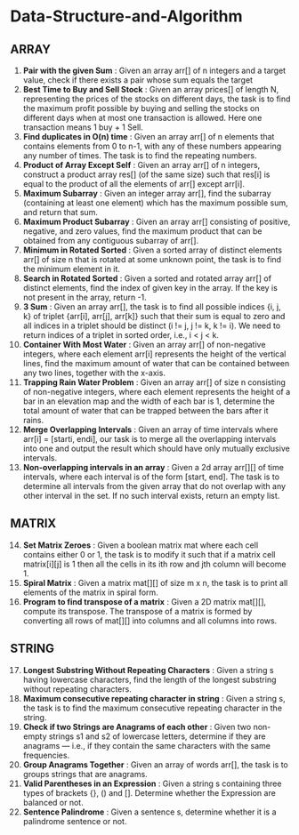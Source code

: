# Data-Structure-and-Algorithm

## ARRAY

1. **Pair with the given Sum** : Given an array arr[] of n integers and a target value, check if there exists a pair whose sum equals the target
2. **Best Time to Buy and Sell Stock** : Given an array prices[] of length N, representing the prices of the stocks on different days, the task is to find the maximum profit possible by buying and selling the stocks on different days when at most one transaction is allowed. Here one transaction means 1 buy + 1 Sell.
3. **Find duplicates in O(n) time** : Given an array arr[] of n elements that contains elements from 0 to n-1, with any of these numbers appearing any number of times. The task is to find the repeating numbers.
4. **Product of Array Except Self** : Given an array arr[] of n integers, construct a product array res[] (of the same size) such that res[i] is equal to the product of all the elements of arr[] except arr[i].
5. **Maximum Subarray** : Given an integer array arr[], find the subarray (containing at least one element) which has the maximum possible sum, and return that sum.
6. **Maximum Product Subarray** : Given an array arr[] consisting of positive, negative, and zero values, find the maximum product that can be obtained from any contiguous subarray of arr[].
7. **Minimum in Rotated Sorted** : Given a sorted array of distinct elements arr[] of size n that is rotated at some unknown point, the task is to find the minimum element in it.
8. **Search in Rotated Sorted** : Given a sorted and rotated array arr[] of distinct elements, find the index of given key in the array. If the key is not present in the array, return -1.
9. **3 Sum** : Given an array arr[], the task is to find all possible indices {i, j, k} of triplet {arr[i], arr[j], arr[k]} such that their sum is equal to zero and all indices in a triplet should be distinct (i != j, j != k, k != i). We need to return indices of a triplet in sorted order, i.e., i < j < k.
10. **Container With Most Water** : Given an array arr[] of non-negative integers, where each element arr[i] represents the height of the vertical lines, find the maximum amount of water that can be contained between any two lines, together with the x-axis.
11. **Trapping Rain Water Problem** : Given an array arr[] of size n consisting of non-negative integers, where each element represents the height of a bar in an elevation map and the width of each bar is 1, determine the total amount of water that can be trapped between the bars after it rains.
12. **Merge Overlapping Intervals** : Given an array of time intervals where arr[i] = [starti, endi], our task is to merge all the overlapping intervals into one and output the result which should have only mutually exclusive intervals.
13. **Non-overlapping intervals in an array** : Given a 2d array arr[][] of time intervals, where each interval is of the form [start, end]. The task is to determine all intervals from the given array that do not overlap with any other interval in the set. If no such interval exists, return an empty list.

## MATRIX

14. **Set Matrix Zeroes** : Given a boolean matrix mat where each cell contains either 0 or 1, the task is to modify it such that if a matrix cell matrix[i][j] is 1 then all the cells in its ith row and jth column will become 1.
15. **Spiral Matrix** : Given a matrix mat[][] of size m x n, the task is to print all elements of the matrix in spiral form.
16. **Program to find transpose of a matrix** : Given a 2D matrix mat[][], compute its transpose. The transpose of a matrix is formed by converting all rows of mat[][] into columns and all columns into rows.

## STRING

17. **Longest Substring Without Repeating Characters** : Given a string s having lowercase characters, find the length of the longest substring without repeating characters.
18. **Maximum consecutive repeating character in string** : Given a string s, the task is to find the maximum consecutive repeating character in the string.
19. **Check if two Strings are Anagrams of each other** : Given two non-empty strings s1 and s2 of lowercase letters, determine if they are anagrams — i.e., if they contain the same characters with the same frequencies.
20. **Group Anagrams Together** : Given an array of words arr[], the task is to groups strings that are anagrams. 
21. **Valid Parentheses in an Expression** : Given a string s containing three types of brackets {}, () and []. Determine whether the Expression are balanced or not. 
22. **Sentence Palindrome** : Given a sentence s, determine whether it is a palindrome sentence or not.

